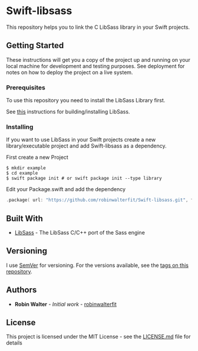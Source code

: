 # Swift-libsass

This repository helps you to link the C LibSass library in your Swift projects.

## Getting Started

These instructions will get you a copy of the project up and running on your local machine for development and testing purposes. See deployment for notes on how to deploy the project on a live system.

### Prerequisites

To use this repository you need to install the LibSass Library first.

See [this](https://github.com/sass/libsass/blob/master/docs/build.md) instructions for building/installing LibSass.

### Installing

If you want to use LibSass in your Swift projects create a new library/executable project and add Swift-libsass as a dependency.

First create a new Project

```
$ mkdir example
$ cd example
$ swift package init # or swift package init --type library
```

Edit your Package.swift and add the dependency

```swift
.package( url: "https://github.com/robinwalterfit/Swift-libsass.git", from: "1.0.0" )
```

## Built With

* [LibSass](http://sass-lang.com/libsass) - The LibSass C/C++ port of the Sass engine

## Versioning

I use [SemVer](http://semver.org/) for versioning. For the versions available, see the [tags on this repository](https://github.com/robinwalterfit/Swift-libsass/tags). 

## Authors

* **Robin Walter** - *Initial work* - [robinwalterfit](https://github.com/robinwalterfit)

## License

This project is licensed under the MIT License - see the [LICENSE.md](LICENSE.md) file for details
